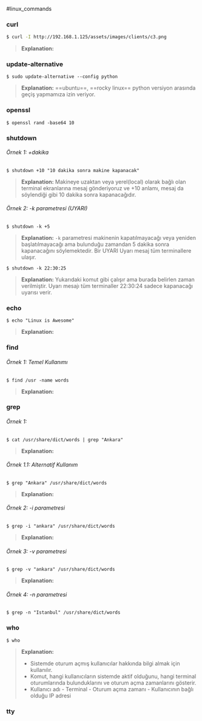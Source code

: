 #linux_commands
### curl
```bash
$ curl -I http://192.168.1.125/assets/images/clients/c3.png
```
> **Explanation:**

### update-alternative
```shell
$ sudo update-alternative --config python
```
> **Explanation:**  ==ubuntu==, ==rocky linux==
> python versiyon arasında geçiş yapmamıza izin veriyor.

### openssl
```shell
$ openssl rand -base64 10
```

### shutdown
###### Örnek 1: +dakika
```shell
$ shutdown +10 "10 dakika sonra makine kapanacak"
```
> **Explanation:**
> Makineye uzaktan veya yerel(local) olarak bağlı olan terminal ekranlarına mesaj gönderiyoruz ve +10 anlamı, mesaj da söylendiği gibi 10 dakika sonra kapanacağıdır.

###### Örnek 2: -k parametresi (UYARI)
```shell
$ shutdown -k +5
```
> **Explanation:**
> `-k` parametresi makinenin kapatılmayacağı veya yeniden başlatılmayacağı ama bulunduğu zamandan 5 dakika sonra kapanacağını söylemektedir. Bir UYARI
> Uyarı mesaj tüm terminallere ulaşır.

```shell
$ shutdown -k 22:30:25
```
> **Explanation:**
> Yukarıdaki komut gibi çalışır ama burada belirlen zaman verilmiştir. Uyarı mesajı tüm terminaller 22:30:24 sadece kapanacağı uyarısı verir.

### echo
```shell
$ echo "Linux is Awesome"
```
> **Explanation:**

### find
###### Örnek 1: Temel Kullanımı
```shell
$ find /usr -name words
```
> **Explanation:**


### grep
###### Örnek 1: 
```shell
$ cat /usr/share/dict/words | grep "Ankara"
```
> **Explanation:**

###### Örnek 1.1: Alternatif Kullanım
```shell
$ grep "Ankara" /usr/share/dict/words
```
> **Explanation:**

###### Örnek 2: -i parametresi
```shell
$ grep -i "ankara" /usr/share/dict/words
```
> **Explanation:**
###### Örnek 3: -v parametresi
```shell
$ grep -v "ankara" /usr/share/dict/words
```
> **Explanation:**

###### Örnek 4: -n parametresi
```shell
$ grep -n "Istanbul" /usr/share/dict/words
```

### who
```
$ who
```
> **Explanation:**
> + Sistemde oturum açmış kullanıcılar hakkında bilgi almak için kullanılır.
> + Komut, hangi kullanıcıların sistemde aktif olduğunu, hangi terminal oturumlarında bulunduklarını ve oturum açma zamanlarını gösterir.
> +  Kullanıcı adı  - Terminal - Oturum açma zamanı - Kullanıcının bağlı olduğu IP adresi
### tty
